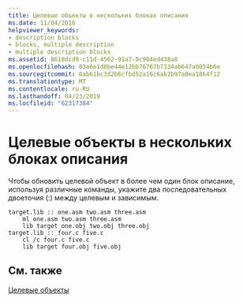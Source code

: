 ```yaml
---
title: Целевые объекты в нескольких блоках описания
ms.date: 11/04/2016
helpviewer_keywords:
- description blocks
- blocks, multiple description
- multiple description blocks
ms.assetid: 8618dcd9-c11d-4562-91a7-0c904ed438a8
ms.openlocfilehash: 03a6e1d0be44e12bb76767b7334ab647a6054b6e
ms.sourcegitcommit: 0ab61bc3d2b6cfbd52a16c6ab2b97a8ea1864f12
ms.translationtype: MT
ms.contentlocale: ru-RU
ms.lasthandoff: 04/23/2019
ms.locfileid: "62317384"
---
```

# <a name="targets-in-multiple-description-blocks"></a>Целевые объекты в нескольких блоках описания

Чтобы обновить целевой объект в более чем один блок описание, используя различные команды, укажите два последовательных двоеточия (:) между целевым и зависимым.

```
target.lib :: one.asm two.asm three.asm
    ml one.asm two.asm three.asm
    lib target one.obj two.obj three.obj
target.lib :: four.c five.c
    cl /c four.c five.c
    lib target four.obj five.obj
```

## <a name="see-also"></a>См. также

[Целевые объекты](targets.md)
